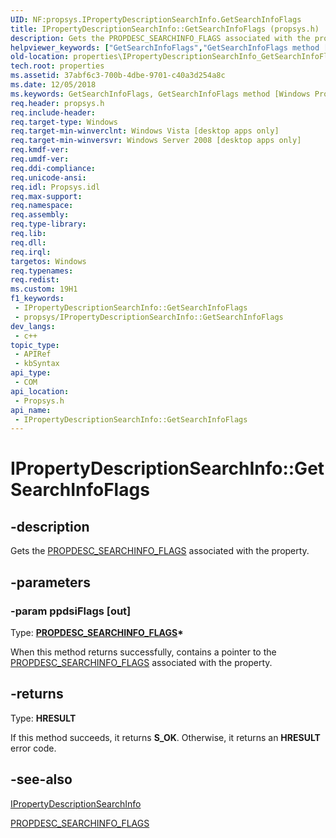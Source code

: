 ```yaml
---
UID: NF:propsys.IPropertyDescriptionSearchInfo.GetSearchInfoFlags
title: IPropertyDescriptionSearchInfo::GetSearchInfoFlags (propsys.h)
description: Gets the PROPDESC_SEARCHINFO_FLAGS associated with the property.
helpviewer_keywords: ["GetSearchInfoFlags","GetSearchInfoFlags method [Windows Properties]","GetSearchInfoFlags method [Windows Properties]","IPropertyDescriptionSearchInfo interface","IPropertyDescriptionSearchInfo interface [Windows Properties]","GetSearchInfoFlags method","IPropertyDescriptionSearchInfo.GetSearchInfoFlags","IPropertyDescriptionSearchInfo::GetSearchInfoFlags","_shell_IPropertyDescriptionSearchInfo_GetSearchInfoFlags","properties.IPropertyDescriptionSearchInfo_GetSearchInfoFlags","propsys/IPropertyDescriptionSearchInfo::GetSearchInfoFlags","shell.IPropertyDescriptionSearchInfo_GetSearchInfoFlags"]
old-location: properties\IPropertyDescriptionSearchInfo_GetSearchInfoFlags.htm
tech.root: properties
ms.assetid: 37abf6c3-700b-4dbe-9701-c40a3d254a8c
ms.date: 12/05/2018
ms.keywords: GetSearchInfoFlags, GetSearchInfoFlags method [Windows Properties], GetSearchInfoFlags method [Windows Properties],IPropertyDescriptionSearchInfo interface, IPropertyDescriptionSearchInfo interface [Windows Properties],GetSearchInfoFlags method, IPropertyDescriptionSearchInfo.GetSearchInfoFlags, IPropertyDescriptionSearchInfo::GetSearchInfoFlags, _shell_IPropertyDescriptionSearchInfo_GetSearchInfoFlags, properties.IPropertyDescriptionSearchInfo_GetSearchInfoFlags, propsys/IPropertyDescriptionSearchInfo::GetSearchInfoFlags, shell.IPropertyDescriptionSearchInfo_GetSearchInfoFlags
req.header: propsys.h
req.include-header: 
req.target-type: Windows
req.target-min-winverclnt: Windows Vista [desktop apps only]
req.target-min-winversvr: Windows Server 2008 [desktop apps only]
req.kmdf-ver: 
req.umdf-ver: 
req.ddi-compliance: 
req.unicode-ansi: 
req.idl: Propsys.idl
req.max-support: 
req.namespace: 
req.assembly: 
req.type-library: 
req.lib: 
req.dll: 
req.irql: 
targetos: Windows
req.typenames: 
req.redist: 
ms.custom: 19H1
f1_keywords:
 - IPropertyDescriptionSearchInfo::GetSearchInfoFlags
 - propsys/IPropertyDescriptionSearchInfo::GetSearchInfoFlags
dev_langs:
 - c++
topic_type:
 - APIRef
 - kbSyntax
api_type:
 - COM
api_location:
 - Propsys.h
api_name:
 - IPropertyDescriptionSearchInfo::GetSearchInfoFlags
---
```


# IPropertyDescriptionSearchInfo::GetSearchInfoFlags


## -description

Gets the <a href="/windows/desktop/api/propsys/ne-propsys-propdesc_searchinfo_flags">PROPDESC_SEARCHINFO_FLAGS</a> associated with the property.

## -parameters

### -param ppdsiFlags [out]

Type: <b><a href="/windows/desktop/api/propsys/ne-propsys-propdesc_searchinfo_flags">PROPDESC_SEARCHINFO_FLAGS</a>*</b>

When this method returns successfully, contains a pointer to the <a href="/windows/desktop/api/propsys/ne-propsys-propdesc_searchinfo_flags">PROPDESC_SEARCHINFO_FLAGS</a> associated with the property.

## -returns

Type: <b>HRESULT</b>

If this method succeeds, it returns <b xmlns:loc="http://microsoft.com/wdcml/l10n">S_OK</b>. Otherwise, it returns an <b xmlns:loc="http://microsoft.com/wdcml/l10n">HRESULT</b> error code.

## -see-also

<a href="/windows/desktop/api/propsys/nn-propsys-ipropertydescriptionsearchinfo">IPropertyDescriptionSearchInfo</a>



<a href="/windows/desktop/api/propsys/ne-propsys-propdesc_searchinfo_flags">PROPDESC_SEARCHINFO_FLAGS</a>


